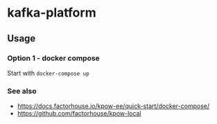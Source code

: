 kafka-platform
===

## Usage

### Option 1 - docker compose

Start with ```docker-compose up```

### See also

* https://docs.factorhouse.io/kpow-ee/quick-start/docker-compose/
* https://github.com/factorhouse/kpow-local